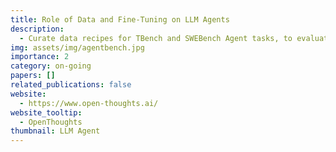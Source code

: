 ```yaml
---
title: Role of Data and Fine-Tuning on LLM Agents
description:
  - Curate data recipes for TBench and SWEBench Agent tasks, to evaluate their role on LLM Agents. Image represents an LLM agent working with interactive tasks (taken from AgentBench github repository).
img: assets/img/agentbench.jpg
importance: 2
category: on-going
papers: []
related_publications: false
website:
  - https://www.open-thoughts.ai/
website_tooltip:
  - OpenThoughts
thumbnail: LLM Agent
---
```

